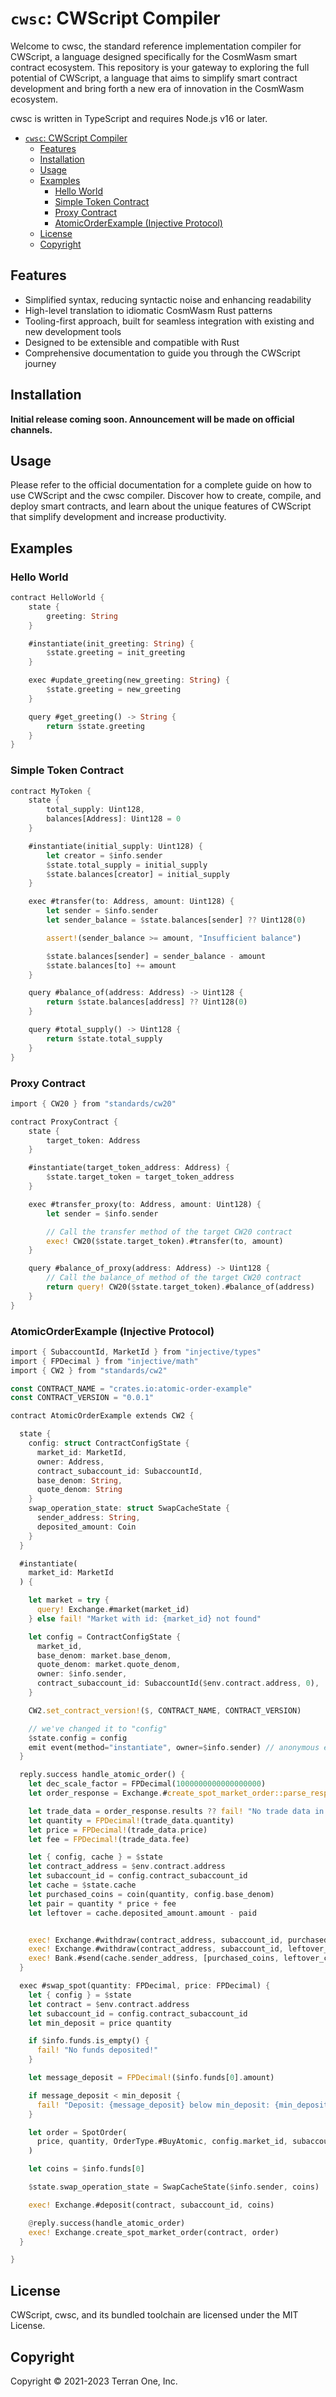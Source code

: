 # `cwsc`: CWScript Compiler

Welcome to cwsc, the standard reference implementation compiler for CWScript, a language designed specifically for the CosmWasm smart contract ecosystem. This repository is your gateway to exploring the full potential of CWScript, a language that aims to simplify smart contract development and bring forth a new era of innovation in the CosmWasm ecosystem.

cwsc is written in TypeScript and requires Node.js v16 or later.

<!-- TOC -->
* [`cwsc`: CWScript Compiler](#cwsc-cwscript-compiler)
  * [Features](#features)
  * [Installation](#installation)
  * [Usage](#usage)
  * [Examples](#examples)
    * [Hello World](#hello-world)
    * [Simple Token Contract](#simple-token-contract)
    * [Proxy Contract](#proxy-contract)
    * [AtomicOrderExample (Injective Protocol)](#atomicorderexample-injective-protocol)
  * [License](#license)
  * [Copyright](#copyright)
<!-- TOC -->

## Features
- Simplified syntax, reducing syntactic noise and enhancing readability
- High-level translation to idiomatic CosmWasm Rust patterns
- Tooling-first approach, built for seamless integration with existing and new development tools
- Designed to be extensible and compatible with Rust
- Comprehensive documentation to guide you through the CWScript journey


## Installation
**Initial release coming soon. Announcement will be made on official channels.**
##
## Usage
Please refer to the official documentation for a complete guide on how to use CWScript and the cwsc compiler. Discover how to create, compile, and deploy smart contracts, and learn about the unique features of CWScript that simplify development and increase productivity.

## Examples

### Hello World

```rs
contract HelloWorld {
    state {
        greeting: String
    }

    #instantiate(init_greeting: String) {
        $state.greeting = init_greeting
    }

    exec #update_greeting(new_greeting: String) {
        $state.greeting = new_greeting
    }

    query #get_greeting() -> String {
        return $state.greeting
    }
}
```

### Simple Token Contract

```rs
contract MyToken {
    state {
        total_supply: Uint128,
        balances[Address]: Uint128 = 0
    }

    #instantiate(initial_supply: Uint128) {
        let creator = $info.sender
        $state.total_supply = initial_supply
        $state.balances[creator] = initial_supply
    }

    exec #transfer(to: Address, amount: Uint128) {
        let sender = $info.sender
        let sender_balance = $state.balances[sender] ?? Uint128(0)

        assert!(sender_balance >= amount, "Insufficient balance")

        $state.balances[sender] = sender_balance - amount
        $state.balances[to] += amount
    }

    query #balance_of(address: Address) -> Uint128 {
        return $state.balances[address] ?? Uint128(0)
    }

    query #total_supply() -> Uint128 {
        return $state.total_supply
    }
}
```

### Proxy Contract

```rs
import { CW20 } from "standards/cw20"

contract ProxyContract {
    state {
        target_token: Address
    }

    #instantiate(target_token_address: Address) {
        $state.target_token = target_token_address
    }

    exec #transfer_proxy(to: Address, amount: Uint128) {
        let sender = $info.sender

        // Call the transfer method of the target CW20 contract
        exec! CW20($state.target_token).#transfer(to, amount)
    }

    query #balance_of_proxy(address: Address) -> Uint128 {
        // Call the balance_of method of the target CW20 contract
        return query! CW20($state.target_token).#balance_of(address)
    }
}
```

### AtomicOrderExample (Injective Protocol)

```rs
import { SubaccountId, MarketId } from "injective/types"
import { FPDecimal } from "injective/math"
import { CW2 } from "standards/cw2"

const CONTRACT_NAME = "crates.io:atomic-order-example"
const CONTRACT_VERSION = "0.0.1"

contract AtomicOrderExample extends CW2 {

  state {
    config: struct ContractConfigState {
      market_id: MarketId,
      owner: Address,
      contract_subaccount_id: SubaccountId,
      base_denom: String,
      quote_denom: String
    }
    swap_operation_state: struct SwapCacheState {
      sender_address: String,
      deposited_amount: Coin
    }
  }

  #instantiate(
    market_id: MarketId
  ) {

    let market = try {
      query! Exchange.#market(market_id)
    } else fail! "Market with id: {market_id} not found"

    let config = ContractConfigState {
      market_id,
      base_denom: market.base_denom,
      quote_denom: market.quote_denom,
      owner: $info.sender,
      contract_subaccount_id: SubaccountId($env.contract.address, 0),
    }

    CW2.set_contract_version!($, CONTRACT_NAME, CONTRACT_VERSION)

    // we've changed it to "config"
    $state.config = config
    emit event(method="instantiate", owner=$info.sender) // anonymous event
  }

  reply.success handle_atomic_order() {
    let dec_scale_factor = FPDecimal(1000000000000000000)
    let order_response = Exchange.#create_spot_market_order::parse_response!($data)

    let trade_data = order_response.results ?? fail! "No trade data in order response"
    let quantity = FPDecimal!(trade_data.quantity)
    let price = FPDecimal!(trade_data.price)
    let fee = FPDecimal!(trade_data.fee)

    let { config, cache } = $state
    let contract_address = $env.contract.address
    let subaccount_id = config.contract_subaccount_id
    let cache = $state.cache
    let purchased_coins = coin(quantity, config.base_denom)
    let pair = quantity * price + fee
    let leftover = cache.deposited_amount.amount - paid


    exec! Exchange.#withdraw(contract_address, subaccount_id, purchased_coins)
    exec! Exchange.#withdraw(contract_address, subaccount_id, leftover_coins)
    exec! Bank.#send(cache.sender_address, [purchased_coins, leftover_coins])
  }

  exec #swap_spot(quantity: FPDecimal, price: FPDecimal) {
    let { config } = $state
    let contract = $env.contract.address
    let subaccount_id = config.contract_subaccount_id
    let min_deposit = price quantity

    if $info.funds.is_empty() {
      fail! "No funds deposited!"
    }

    let message_deposit = FPDecimal!($info.funds[0].amount)

    if message_deposit < min_deposit {
      fail! "Deposit: {message_deposit} below min_deposit: {min_deposit}"
    }

    let order = SpotOrder(
      price, quantity, OrderType.#BuyAtomic, config.market_id, subaccount_id, contract
    )

    let coins = $info.funds[0]

    $state.swap_operation_state = SwapCacheState($info.sender, coins)

    exec! Exchange.#deposit(contract, subaccount_id, coins)

    @reply.success(handle_atomic_order)
    exec! Exchange.create_spot_market_order(contract, order)
  }

}

```

## License
CWScript, cwsc, and its bundled toolchain are licensed under the MIT License.

## Copyright

Copyright © 2021-2023 Terran One, Inc.

